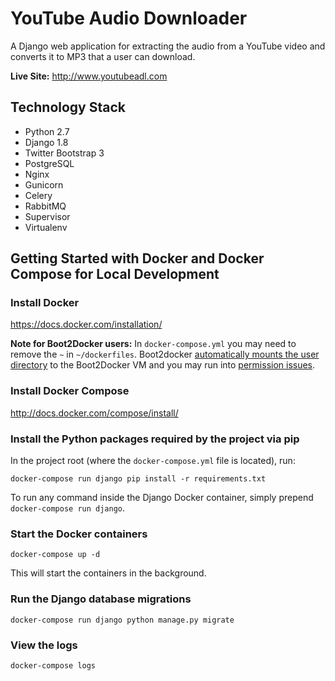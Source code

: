 YouTube Audio Downloader
=======================

A Django web application for extracting the audio from a YouTube video and converts it to MP3 that a user can download.

**Live Site:** http://www.youtubeadl.com


Technology Stack
----------------

- Python 2.7
- Django 1.8
- Twitter Bootstrap 3
- PostgreSQL
- Nginx
- Gunicorn
- Celery
- RabbitMQ
- Supervisor
- Virtualenv


Getting Started with Docker and Docker Compose for Local Development
--------------------------------------------------------------------

### Install Docker

https://docs.docker.com/installation/

**Note for Boot2Docker users:** In `docker-compose.yml` you may need to remove the `~` in `~/dockerfiles`. Boot2docker [automatically mounts the user directory](https://github.com/boot2docker/boot2docker#virtualbox-guest-additions) to the Boot2Docker VM and you may run into [permission issues](https://github.com/boot2docker/boot2docker/issues/581).

### Install Docker Compose

http://docs.docker.com/compose/install/

### Install the Python packages required by the project via pip

In the project root (where the `docker-compose.yml` file is located), run:

```
docker-compose run django pip install -r requirements.txt
```

To run any command inside the Django Docker container, simply prepend `docker-compose run django`.

### Start the Docker containers

```
docker-compose up -d
```

This will start the containers in the background.

### Run the Django database migrations

```
docker-compose run django python manage.py migrate
```

### View the logs

```
docker-compose logs
```
